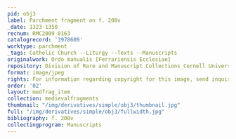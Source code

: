 ```yaml
---
pid: obj3
label: Parchment fragment on f. 200v
_date: 1323-1350
recnum: RMC2009_0163
catalogrecord: '3978609'
worktype: parchment
_tags: Catholic Church --Liturgy --Texts --Manuscripts
originalwork: Ordo manualis [Ferrariensis Ecclesiae]
repository: Division of Rare and Manuscript Collections_Cornell University Library
format: image/jpeg
rights: For information regarding copyright for this image, send inquiries to rarerepro@cornell.edu
order: '02'
layout: medfrag_item
collection: medievalfragments
thumbnail: "/img/derivatives/simple/obj3/thumbnail.jpg"
full: "/img/derivatives/simple/obj3/fullwidth.jpg"
bibliography: f. 200v
collectingprogram: Manuscripts
---
```

